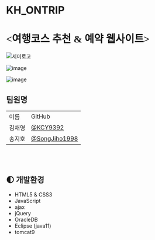 # KH_ONTRIP 
<h1 style="font-family:한양해서, 펜흘림, 굴림체"><여행코스 추천 & 예약 웹사이트></h1>


![세미로고](https://user-images.githubusercontent.com/113049166/217444144-6083bddb-ffe2-4a59-a838-a36feddace74.png)

![image](https://user-images.githubusercontent.com/113049166/217443399-0394c1cb-66bf-4bf1-a4b9-4de63cdebeea.png)

![image](https://user-images.githubusercontent.com/113049166/217443263-16ab6f38-9476-4926-a6f1-1cd5d70a70b5.png)


   <h2> 팀원명 </h2>
   <table>   
   <tr><td>이름</td><td>GitHub</td>
   <tr><td>김채영</td><td><a href="https://github.com/KCY9392">@KCY9392</a></td></tr>
   <tr><td>송지호</td><td><a href="https://github.com/SongJiho1998">@SongJiho1998</a></td></tr>
   </table>
   
   <br><br>

   ## :first_quarter_moon: 개발환경
- HTML5 & CSS3
- JavaScript
- ajax
- jQuery
- OracleDB
- Eclipse (java11)
- tomcat9
<br>
